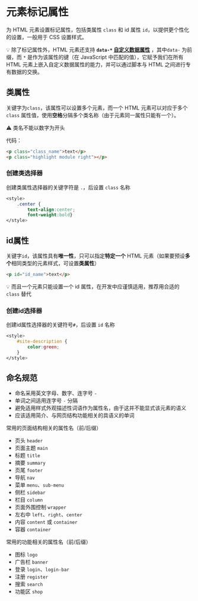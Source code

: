 # 元素标记属性
为 HTML 元素设置标记属性，包括类属性 `class` 和 id 属性 `id`，以提供更个性化的设置，一般用于 CSS 设置样式。

:bulb: 除了标记属性外，HTML 元素还支持 **`data-*` [自定义数据属性](https://developer.mozilla.org/zh-CN/docs/Web/HTML/Global_attributes/data-*)** ，其中`data-` 为前缀，而 `*` 是作为该属性的键（在 JavaScript 中匹配的值），它赋予我们在所有 HTML 元素上嵌入自定义数据属性的能力，并可以通过脚本与 HTML 之间进行专有数据的交换。

## 类属性
关键字为`class`，该属性可以设置多个元素，而一个 HTML 元素可以对应于多个 `class` 属性值，使用**空格**分隔多个类名称（由于元素同一属性只能有一个）。

:warning: 类名不能以数字为开头

代码：
```html
<p class="class_name">text</p>
<p class="highlight module right"></p>
```

### 创建类选择器
创建类属性选择器的关键字符是 `.`，后设置 `class` 名称

```css
<style>
    .center {
        text-align:center;
        font-weight:bold}
</style>
```

## id属性
关键字`id`，该属性具有**唯一性**，只可以指定**特定一个** HTML 元素（如果要预设**多个**相同类型的元素样式，可设置**类属性**）

```html
<p id="id_name">text</p>
```

:bulb: 而且一个元素只能设置一个 id 属性，在开发中应谨慎适用，推荐用合适的 `class` 替代

### 创建id选择器
创建id属性选择器的关键符号`#`，后设置 `id` 名称

```css
<style>
    #site-description {
        color:green;
    }
</style>
```

## 命名规范
* 命名采用英文字母、数字、连字号 `-`
* 单词之间适用连字号 `-` 分隔
* 避免适用样式外观描述性词语作为属性名，由于这并不能显式该元素的语义
* 应该适用简介、与网页结构功能相关的具语义的单词

常用的页面结构相关的属性名（前/后缀）

* 页头 `header`
* 页面主题 `main`
* 标题 `title`
* 摘要 `summary`
* 页尾 `footer`
* 导航 `nav`
* 菜单 `menu`、`sub-menu`
* 侧栏 `sidebar`
* 栏目 `column`
* 页面外围控制 `wrapper`
* 左右中 `left`、`right`、`center`
* 内容 `content` 或 `container`
* 容器 `container`

常用的功能相关的属性名（前/后缀）

* 图标 `logo`
* 广告栏 `banner`
* 登录 `login`、`login-bar`
* 注册 `register`
* 搜索 `search`
* 功能区 `shop`

